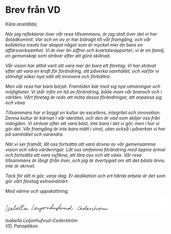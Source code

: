 # Brev från VD

*Kära anställda,*

*När jag reflekterar över vår resa tillsammans, är jag stolt över det vi har åstadkommit. Var och en av er har bidragit till vår framgång, och vår kollektiva insats har skapat något som är mycket mer än bara en affärsverksamhet. Vi är mer än siffror och kvartalsrapporter; vi är en familj, en gemenskap som strävar efter att göra skillnad.*

*Vår vision har alltid varit att vara mer än bara ett företag. Vi har strävat efter att vara en kraft för förändring, att påverka samhället, och varför vi ständigt söker nya sätt att innovera och förbättra.*

*Men vår resa har bara börjat. Framtiden bär med sig nya utmaningar och möjligheter. Vi står inför en tid av förändring, både inom vår bransch och i världen. Vårt företag är redo att möta dessa förändringar, att anpassa sig och växa.*

*Tillsammans har vi byggt en kultur av excellens, integritet och innovation. Denna kultur är kärnan i vår identitet, och den är vad som skiljer oss från mängden. Vi strävar efter att vara bäst, inte bara i det vi gör, men i hur vi gör det. Vår framgång är inte bara mätt i vinst, utan också i påverkan vi har på samhället och varandra.*

*När vi ser framåt, låt oss fortsätta att vara drivna av vår gemensamma vision och våra värderingar. Låt oss omfamna förändring med öppna armar och fortsätta att vara nyfikna, att lära oss och att växa. Vår resa tillsammans är långt ifrån över, och jag är övertygad om att det bästa ännu inte är skrivet.*

*Tack för allt ni gör, varje dag. Er dedikation och ert hårda arbete är det som gör vårt företag extraordinärt.*

*Med värme och uppskattning,*

![Signatur](resources/isabella-leijonhufvud-cederstrom.png)

*Isabella Leijonhufvud-Cederström*  
*VD, Panoptikon*

